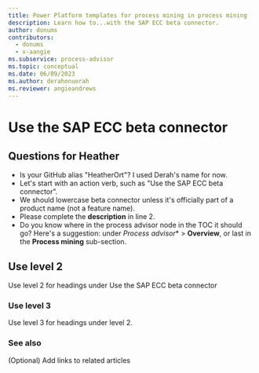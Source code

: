 ```yaml
---
title: Power Platform templates for process mining in process mining
description: Learn how to...with the SAP ECC beta connector.
author: donums
contributors:
  - donums
  - v-aangie 
ms.subservice: process-advisor
ms.topic: conceptual
ms.date: 06/09/2023
ms.author: derahonuorah
ms.reviewer: angieandrews
---
```


# Use the SAP ECC beta connector

## Questions for Heather

- Is your GitHub alias "HeatherOrt"? I used Derah's name for now.
- Let's start with an action verb, such as "Use the SAP ECC beta connector".
- We should lowercase beta connector unless it's officially part of a product name (not a feature name).
- Please complete the **description** in line 2.
- Do you know where in the process advisor node in the TOC it should go? Here's a suggestion: under *Process advisor** > **Overview**, or last in the **Process mining** sub-section.

## Use level 2

Use level 2 for headings under Use the SAP ECC beta connector

### Use level 3

Use level 3 for headings under level 2.

### See also

(Optional) Add links to related articles
